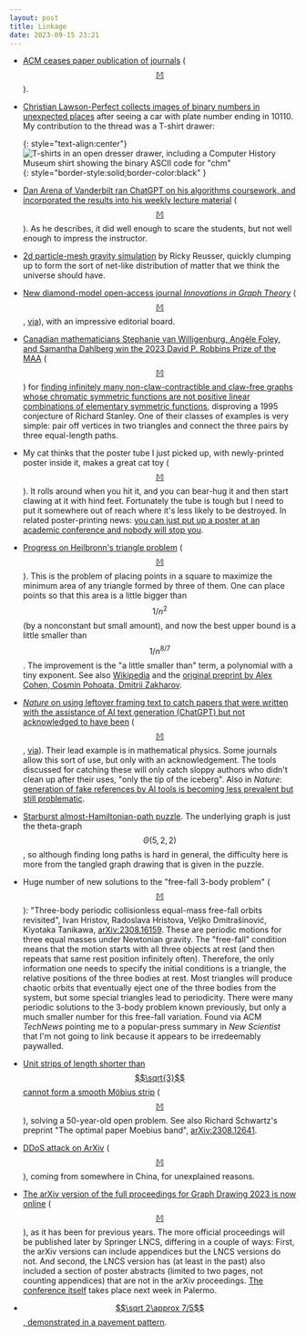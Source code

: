 ```yaml
---
layout: post
title: Linkage
date: 2023-09-15 23:21
---
```

* [ACM ceases paper publication of journals](https://www.acm.org/publications/ceasing-print) <span style="white-space:nowrap">([$$\mathbb{M}$$](https://mathstodon.xyz/@tragiccommons@infosec.exchange/110976755993238294)).</span>

* [Christian Lawson-Perfect collects images of binary numbers in unexpected places](https://mathstodon.xyz/@christianp/110978017070739438) after seeing a car with plate number ending in 10110. My contribution to the thread was a T-shirt drawer:

  {: style="text-align:center"}
![T-shirts in an open dresser drawer, including a Computer History Museum shirt showing the binary ASCII code for "chm"]({{site.baseurl}}/assets/2023/t-shirts.jpg){: style="border-style:solid;border-color:black" }

* [Dan Arena of Vanderbilt ran ChatGPT on his algorithms coursework, and incorporated the results into his weekly lecture material](https://slate.com/technology/2023/08/chatgpt-vs-algorithms-class.html) <span style="white-space:nowrap">([$$\mathbb{M}$$](https://mathstodon.xyz/@11011110/111005728003641189)).</span> As he describes, it did well enough to scare the students, but not well enough to impress the instructor.

* [2d particle-mesh gravity simulation](https://mathstodon.xyz/@rreusser/111006003880137874) by Ricky Reusser, quickly clumping up to form the sort of net-like distribution of matter that we think the universe should have.

* [New diamond-model open-access journal _Innovations in Graph Theory_](https://igt.centre-mersenne.org/) <span style="white-space:nowrap">([$$\mathbb{M}$$](https://mathstodon.xyz/@11011110/111013498650970568),</span> [via](https://cameroncounts.wordpress.com/2023/09/05/new-diamond-journal/)), with an impressive editorial board.

* [Canadian mathematicians Stephanie van Willigenburg, Angèle Foley, and Samantha Dahlberg win the 2023 David P. Robbins Prize of the MAA](https://science.ubc.ca/news/canadian-mathematicians-de-claw-graph-theory-nab-us-award) <span style="white-space:nowrap">([$$\mathbb{M}$$](https://mathstodon.xyz/@11011110/111021322177862644))</span> for [finding infinitely many non-claw-contractible and claw-free graphs whose chromatic symmetric functions are not positive linear combinations of elementary symmetric functions](https://arxiv.org/abs/1703.05770), disproving a 1995 conjecture of Richard Stanley. One of their classes of examples is very simple: pair off vertices in two triangles and connect the three pairs by three equal-length paths.

* My cat thinks that the poster tube I just picked up, with newly-printed poster inside it, makes a great cat toy <span style="white-space:nowrap">([$$\mathbb{M}$$](https://mathstodon.xyz/@11011110/111026860728950914)).</span> It rolls around when you hit it, and you can bear-hug it and then start clawing at it with hind feet. Fortunately the tube is tough but I need to put it somewhere out of reach where it's less likely to be destroyed. In related poster-printing news: [you can just put up a poster at an academic conference and nobody will stop you](https://mathstodon.xyz/@omershapira@mastodon.gamedev.place/110788180508600737).

* [Progress on Heilbronn's triangle problem](https://www.quantamagazine.org/the-biggest-smallest-triangle-just-got-smaller-20230908/) <span style="white-space:nowrap">([$$\mathbb{M}$$](https://mathstodon.xyz/@11011110/111030503769280905)).</span> This is the problem of placing points in a square to maximize the minimum area of any triangle formed by three of them. One can place points so that this area is a little bigger than $$1/n^2$$ (by a nonconstant but small amount), and now the best upper bound is a little smaller than $$1/n^{8/7}$$. The improvement is the "a little smaller than" term, a polynomial with a tiny exponent. See also [Wikipedia](https://en.wikipedia.org/wiki/Heilbronn_triangle_problem) and the
[original preprint by Alex Cohen, Cosmin Pohoata, Dmitrii Zakharov](https://arxiv.org/abs/2305.18253).

* [_Nature_ on using leftover framing text to catch papers that were written with the assistance of AI text generation (ChatGPT) but not acknowledged to have been](https://www.nature.com/articles/d41586-023-02477-w) <span style="white-space:nowrap">([$$\mathbb{M}$$](https://mathstodon.xyz/@11011110/111036762867740730),</span> [via](https://retractionwatch.com/2023/09/09/weekend-reads-chatgpt-in-papers-a-russia-based-paper-mill-getting-scooped-becomes-an-opportunity/)). Their lead example is in mathematical physics. Some journals allow this sort of use, but only with an acknowledgement. The tools discussed for catching these will only catch sloppy authors who didn't clean up after their uses, "only the tip of the iceberg". Also in _Nature_: [generation of fake references by AI tools is becoming less prevalent but still problematic](https://www.nature.com/articles/s41598-023-41032-5).

* [Starburst almost-Hamiltonian-path puzzle](https://mathstodon.xyz/@j2kun/111042760239451399). The underlying graph is just the theta-graph $$\Theta(5,2,2)$$, so although finding long paths is hard in general, the difficulty here is more from the tangled graph drawing that is given in the puzzle.

*  Huge number of new solutions to the "free-fall 3-body problem" <span style="white-space:nowrap">([$$\mathbb{M}$$](https://mathstodon.xyz/@11011110/111047863085802334)):</span> "Three-body periodic collisionless equal-mass free-fall orbits revisited", Ivan Hristov, Radoslava Hristova, Veljko Dmitrašinović, Kiyotaka Tanikawa, [arXiv:2308.16159](https://arxiv.org/abs/2308.16159). These are periodic motions for three equal masses under Newtonian gravity. The "free-fall" condition means that the motion starts with all three objects at rest (and then repeats that same rest position infinitely often). Therefore, the only information one needs to specify the initial conditions is a triangle, the relative positions of the three bodies at rest. Most triangles will produce chaotic orbits that eventually eject one of the three bodies from the system, but some special triangles lead to periodicity. There were many periodic solutions to the 3-body problem known previously, but only a much smaller number for this free-fall variation. Found via ACM _TechNews_ pointing me to a popular-press summary in _New Scientist_ that I'm not going to link because it appears to be irredeemably paywalled.

* [Unit strips of length shorter than $$\sqrt{3}$$ cannot form a smooth Möbius strip](https://www.scientificamerican.com/article/mathematicians-solve-50-year-old-moebius-strip-puzzle/) <span style="white-space:nowrap">([$$\mathbb{M}$$](https://mathstodon.xyz/@ColinTheMathmo/111053074923775304)),</span> solving a 50-year-old open problem. See also Richard Schwartz's preprint "The optimal paper Moebius band", [arXiv:2308.12641](https://arxiv.org/abs/2308.12641).

* [DDoS attack on ArXiv](https://blog.arxiv.org/2023/09/11/arxiv-org-is-experiencing-a-ddos-attack/) <span style="white-space:nowrap">([$$\mathbb{M}$$](https://mathstodon.xyz/@mseri/111051411276461502)),</span> coming from somewhere in China, for unexplained reasons.

* [The arXiv version of the full proceedings for Graph Drawing 2023 is now online](https://arxiv.org/html/2309.07166) <span style="white-space:nowrap">([$$\mathbb{M}$$](https://mathstodon.xyz/@11011110/111067697844156340)),</span> as it has been for previous years. The more official proceedings will be published later by Springer LNCS, differing in a couple of ways: First, the arXiv versions can include appendices but the LNCS versions do not. And second, the LNCS version has (at least in the past) also included a section of poster abstracts (limited to two pages, not counting appendices) that are not in the arXiv proceedings.
[The conference itself](https://gd2023.ing.unipg.it/) takes place next week in Palermo.

* [$$\sqrt 2\approx 7/5$$, demonstrated in a pavement pattern](https://mathstodon.xyz/@carlos_lunamota/111052574662587890).